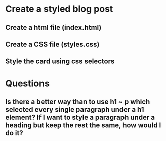 # Create a styled blog post

## Create a html file (index.html)
## Create a CSS file (styles.css)
## Style the card using css selectors

# Questions

## Is there a better way than to use h1 ~ p which selected every single paragraph under a h1 element? If I want to style a paragraph under a heading but keep the rest the same, how would I do it?
